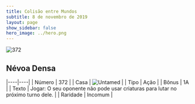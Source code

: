 ```yaml
---
title: Colisão entre Mundos
subtitle: 8 de novembro de 2019
layout: page
show_sidebar: false
hero_image: ../hero.png
---
```


![372](https://cdn.keyforgegame.com/media/card_front/pt/452_372_9RH25FHMC26H_pt.png)

## Névoa Densa

|----|----|
| Número | 372 |
| Casa | ![Untamed](https://archonarcana.com/images/thumb/b/bd/Untamed.png/22px-Untamed.png "Indomados") |
| Tipo | Ação |
| Bônus | 1A |
| Texto | Jogar: O seu oponente não pode usar criaturas para lutar no próximo turno dele. |
| Raridade | Incomum |
